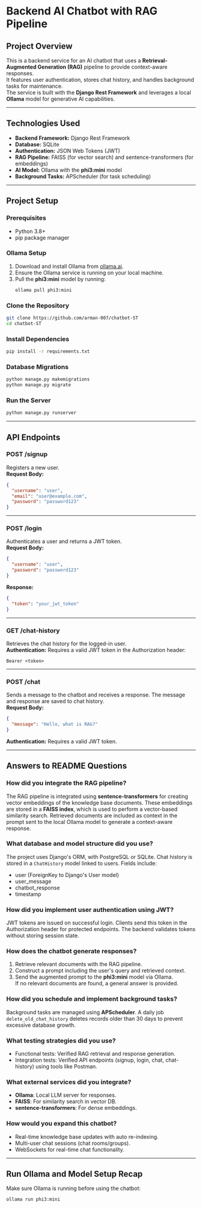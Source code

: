# Backend AI Chatbot with RAG Pipeline

## Project Overview
This is a backend service for an AI chatbot that uses a **Retrieval-Augmented Generation (RAG)** pipeline to provide context-aware responses.  
It features user authentication, stores chat history, and handles background tasks for maintenance.  
The service is built with the **Django Rest Framework** and leverages a local **Ollama** model for generative AI capabilities.

---

## Technologies Used
- **Backend Framework:** Django Rest Framework  
- **Database:** SQLite  
- **Authentication:** JSON Web Tokens (JWT)  
- **RAG Pipeline:** FAISS (for vector search) and sentence-transformers (for embeddings)  
- **AI Model:** Ollama with the **phi3:mini** model  
- **Background Tasks:** APScheduler (for task scheduling)  

---

## Project Setup

### Prerequisites
- Python 3.8+  
- pip package manager

### Ollama Setup
1. Download and install Ollama from [ollama.ai](https://ollama.ai).  
2. Ensure the Ollama service is running on your local machine.  
3. Pull the **phi3:mini** model by running:  
   ```bash
   ollama pull phi3:mini
   ```

### Clone the Repository
```bash
git clone https://github.com/arman-007/chatbot-ST
cd chatbot-ST
```

### Install Dependencies
```bash
pip install -r requirements.txt
```

### Database Migrations
```bash
python manage.py makemigrations
python manage.py migrate
```

### Run the Server
```bash
python manage.py runserver
```

---

## API Endpoints

### **POST /signup**
Registers a new user.  
**Request Body:**  
```json
{
  "username": "user",
  "email": "user@example.com",
  "password": "password123"
}
```

---

### **POST /login**
Authenticates a user and returns a JWT token.  
**Request Body:**  
```json
{
  "username": "user",
  "password": "password123"
}
```  
**Response:**  
```json
{
  "token": "your_jwt_token"
}
```

---

### **GET /chat-history**
Retrieves the chat history for the logged-in user.  
**Authentication:** Requires a valid JWT token in the Authorization header:  
```
Bearer <token>
```

---

### **POST /chat**
Sends a message to the chatbot and receives a response. The message and response are saved to chat history.  
**Request Body:**  
```json
{
  "message": "Hello, what is RAG?"
}
```  
**Authentication:** Requires a valid JWT token.

---

## Answers to README Questions

### How did you integrate the RAG pipeline?
The RAG pipeline is integrated using **sentence-transformers** for creating vector embeddings of the knowledge base documents. These embeddings are stored in a **FAISS index**, which is used to perform a vector-based similarity search. Retrieved documents are included as context in the prompt sent to the local Ollama model to generate a context-aware response.

### What database and model structure did you use?
The project uses Django's ORM, with PostgreSQL or SQLite. Chat history is stored in a `ChatHistory` model linked to users. Fields include:
- user (ForeignKey to Django's User model)
- user_message
- chatbot_response
- timestamp

### How did you implement user authentication using JWT?
JWT tokens are issued on successful login. Clients send this token in the Authorization header for protected endpoints. The backend validates tokens without storing session state.

### How does the chatbot generate responses?
1. Retrieve relevant documents with the RAG pipeline.  
2. Construct a prompt including the user's query and retrieved context.  
3. Send the augmented prompt to the **phi3:mini** model via Ollama.  
If no relevant documents are found, a general answer is provided.

### How did you schedule and implement background tasks?
Background tasks are managed using **APScheduler**. A daily job `delete_old_chat_history` deletes records older than 30 days to prevent excessive database growth.

### What testing strategies did you use?
- Functional tests: Verified RAG retrieval and response generation.  
- Integration tests: Verified API endpoints (signup, login, chat, chat-history) using tools like Postman.  

### What external services did you integrate?
- **Ollama**: Local LLM server for responses.  
- **FAISS**: For similarity search in vector DB.  
- **sentence-transformers**: For dense embeddings.  

### How would you expand this chatbot?
- Real-time knowledge base updates with auto re-indexing.  
- Multi-user chat sessions (chat rooms/groups).  
- WebSockets for real-time chat functionality.  

---

## Run Ollama and Model Setup Recap
Make sure Ollama is running before using the chatbot:  
```bash
ollama run phi3:mini
```
